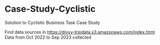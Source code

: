 # Case-Study-Cyclistic
Solution to Cyclistic Business Task Case Study

Find data sources in https://divvy-tripdata.s3.amazonaws.com/index.html
Data from Oct 2022 to Sep 2023 collected
